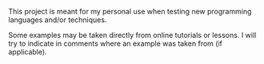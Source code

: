 This project is meant for my personal use when testing new programming languages and/or techniques.

Some examples may be taken directly from online tutorials or lessons.  I will try to indicate in comments where an example was taken from (if applicable).
